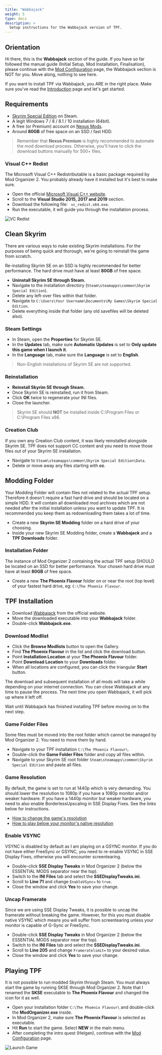 ```yaml
---
title: "Wabbajack"
weight: 5
type: docs
description: >
  Setup instructions for the Wabbajack version of TPF.
---
```


## Orientation

Hi there, this is the **Wabbajack** section of the guide. If you have so far followed the manual guide (Initial Setup, Mod Installation, Finalisation), please continue with the [Mod Configuration](/tpf/mod-configuration/) page, the Wabbajack section is NOT for you. Move along, nothing to see here.

If you want to install TPF via Wabbajack, you ARE in the right place. Make sure you've read the [Introduction](/tpf/introduction/) page and let's get started.

## Requirements

- [Skyrim Special Edition](https://store.steampowered.com/app/489830/The_Elder_Scrolls_V_Skyrim_Special_Edition/) on Steam.
- A legit Windows 7 / 8 / 8.1 / 10 installation (64bit).
- A free (or Premium) account on [Nexus Mods](https://www.nexusmods.com/).
- Around **80GB** of free space on an SSD / fast HDD.

> Remember that **Nexus Premium** is highly recommended to automate the mod download process. Otherwise, you'll have to click the download buttons manually for 500+ files.

### Visual C++ Redist

The Microsoft Visual C++ Redistributable is a basic package required by Mod Organizer 2. You probably already have it installed but it's best to make sure.

- Open the official [Microsoft Visual C++ website](https://support.microsoft.com/en-us/help/2977003/the-latest-supported-visual-c-downloads).
- Scroll to the **Visual Studio 2015, 2017 and 2019** section.
- Download the following file: ` vc_redist.x64.exe`.
- Run the executable, it will guide you through the installation process.

![VC Redist](/Pictures/tpf/initial-setup/vc-redists.png)

## Clean Skyrim

There are various ways to nuke existing Skyrim installations. For the purposes of being quick and thorough, we're going to reinstall the game from scratch.

Re-installing Skyrim SE on an SSD is highly recommended for better performance. The hard drive must have at least **80GB** of free space.

- **Uninstall Skyrim SE through Steam.**
- Navigate to the installation directory (`Steam\steamapps\common\Skyrim Special Edition`).
- Delete any left-over files within that folder.
- Navigate to `C:\Users\Your Username\Documents\My Games\Skyrim Special Edition`.
- Delete everything inside that folder (any old savefiles will be deleted also).

### Steam Settings

- In Steam, open the **Properties** for Skyrim SE.
- In the **Updates** tab, make sure **Automatic Updates** is set to **Only update this game when I launch it**.
- In the **Language** tab, make sure the **Language** is set to **English**.

> Non-English installations of Skyrim SE are not supported.

### Reinstallation

- **Reinstall Skyrim SE through Steam.**
- Once Skyrim SE is reinstalled, run it from Steam.
- Click **OK** twice to regenerate your INI files.
- Close the launcher.

> Skyrim SE should **NOT** be installed inside C:\Program Files or C:\Program Files x86.

### Creation Club

If you own any Creation Club content, it was likely reinstalled alongside Skyrim SE. TPF does not support CC content and you need to move those files out of your Skyrim SE installation.

- Navigate to `Steam\steamapps\common\Skyrim Special Edition\Data`.
- Delete or move away any files starting with **cc**.

## Modding Folder

Your Modding Folder will contain files not related to the actual TPF setup. Therefore it doesn't require a fast hard drive and should be located on a simple HDD. It will contain all downloaded mod archives which are not needed after the initial installation unless you want to update TPF. It is recommended you keep them as redownloading them takes a lot of time.

- Create a new **Skyrim SE Modding** folder on a hard drive of your choosing.
- Inside your new Skyrim SE Modding folder, create a **Wabbajack** and a **TPF Downloads** folder.

### Installation Folder

The instance of Mod Organizer 2 containing the actual TPF setup SHOULD be located on an SSD for better performance. Your chosen hard drive must have at least **80GB** of free space.

- Create a new **The Phoenix Flavour** folder on or near the root (top level) of your fastest hard drive, eg: `C:\The Phoenix Flavour`.

## TPF Installation

- Download [Wabbajack](https://www.wabbajack.org/#/) from the official website.
- Move the downloaded executable into your **Wabbajack** folder.
- Double-click **Wabbajack.exe**.

### Download Modlist

- Click the **Browse Modlists** button to open the Gallery.
- Find **The Phoenix Flavour** in the list and click the download button.
- Point **Installation Location** at your **The Phoenix Flavour** folder.
- Point **Download Location** to your **Downloads** folder.
- When all locations are configured, you can click the triangular **Start** button.

The download and subsequent installation of all mods will take a while depending on your internet connection. You can close Wabbajack at any time to pause the process. The next time you open Wabbajack, it will pick up where it left off.

Wait until Wabbajack has finished installing TPF before moving on to the next step.

### Game Folder Files

Some files must be moved into the root folder which cannot be managed by Mod Organizer 2. You need to move them by hand.

- Navigate to your TPF installation `C:\The Phoenix Flavour\`.
- Double-click the **Game Folder Files** folder and copy all files within.
- Navigate to your Skyrim SE root folder `Steam\steamapps\common\Skyrim Special Edition` and paste all files.

### Game Resolution

By default, the game is set to run at 1440p which is very demanding. You should lower the resolution to 1080p if you have a 1080p monitor and/or weaker hardware. If you have a 1440p monitor but weaker hardware, you need to also enable BorderlessUpscaling in SSE Display Fixes. See the links below for instructions.

- [How to change the game's resolution](/tpf/guide-resources/various-tutorials/#how-to-change-the-games-resolution)
- [How to play below your monitor's native resolution](/tpf/appendix/troubleshooting/#skyrim-launches-in-a-small-window)

### Enable VSYNC

VSYNC is disabled by default as I am playing on a GSYNC monitor. If you do not have either FreeSync or GSYNC, you need to re-enable VSYNC in SSE Display Fixes, otherwise you will encounter screentearing.

- Double-click **SSE Display Tweaks** in Mod Organizer 2 (below the ESSENTIAL MODS separator near the top).
- Switch to the **INI Files** tab and select the **SSEDisplayTweaks.ini**.
- Scroll to **Line 71** and change `EnableVSync=` to `true`.
- Close the window and click **Yes** to save your change.

### Uncap Framerate

Since we are using SSE Display Tweaks, it is possible to uncap the framerate without breaking the game. However, for this you must disable native VSYNC which means you will suffer from screentearing unless your monitor is capable of G-Sync or FreeSync.

- Double-click **SSE Display Tweaks** in Mod Organizer 2 (below the ESSENTIAL MODS separator near the top).
- Switch to the **INI Files** tab and select the **SSEDisplayTweaks.ini**.
- Scroll to **Line 205** and change `Frameratelimit=` to your desired value.
- Close the window and click **Yes** to save your change.

## Playing TPF

It is not possible to run modded Skyrim through Steam. You must always start the game by running SKSE through Mod Organizer 2. Note that I renamed the **SKSE** executable to **The Phoenix Flavour** and changed the icon for it as well.

- Open your installation folder `C:\The Phoenix Flavour\` and double-click the **ModOrganizer.exe** inside.
- In Mod Organizer 2, make sure **The Phoenix Flavour** is selected as executable.
- Hit **Run** to start the game. Select **NEW** in the main menu.
- After completing the intro quest (Helgen), continue with the [Mod Configuration](/tpf/mod-configuration) page.

![Launch Game](/Pictures/tpf/wabbajack/launch-game.png)